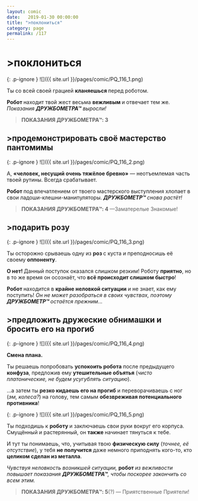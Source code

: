```yaml
---
layout: comic
date:   2019-01-30 00:00:00 
title: ">поклониться"
category: page
permalink: /117
---
```

# >поклониться

{: .p-ignore }
![]({{ site.url }}/pages/comic/PQ_116_1.png)

Ты со всей своей грацией <strong>кланяешься </strong>перед роботом.

<strong>Робот </strong>находит твой жест весьма <strong>вежливым </strong>и отвечает тем же. <em>Показания <strong><strong>ДРУЖБОМЕТРА™</strong></strong></em> <em>выросли!</em>

<blockquote><strong>ПОКАЗАНИЯ ДРУЖБОМЕТРА™: 3</strong></blockquote>

## >продемонстрировать своё мастерство пантомимы

{: .p-ignore }
![]({{ site.url }}/pages/comic/PQ_116_2.png)

А, <strong>«человек, несущий очень тяжёлое бревно»</strong> — неотъемлемая часть твоей рутины. Всегда срабатывает.

<strong>Робот </strong>под впечатлением от твоего мастерского выступления хлопает в свои ладоши-клешни-манипуляторы. <strong><em>ДРУЖБОМЕТР™</em> </strong><em>снова растёт!</em>

<blockquote><strong>ПОКАЗАНИЯ ДРУЖБОМЕТРА™: 4 </strong>—Заматерелые Знакомые!</blockquote>

## >подарить розу

{: .p-ignore }
![]({{ site.url }}/pages/comic/PQ_116_3.png)

Ты осторожно срываешь одну из <strong>роз </strong>с куста и преподносишь её своему <strong>оппоненту</strong>.

<strong>О нет! </strong>Данный поступок оказался слишком резким! Роботу <strong>приятно</strong>, но в то же время он осознаёт, что <strong>всё происходит слишком быстро</strong>!

<strong>Робот </strong>находится в <strong>крайне неловкой ситуации</strong> и не знает, как ему поступить! <em>Он не может разобраться в своих чувствах, поэтому</em> <strong><em>ДРУЖБОМЕТР™</em> </strong><em>остаётся прежним...</em>

## >предложить дружеские обнимашки и бросить его на прогиб

{: .p-ignore }
![]({{ site.url }}/pages/comic/PQ_116_4.png)

<strong>Смена плана.</strong>

Ты решаешь попробовать <strong>успокоить робота</strong> после предыдущего <strong>конфуза</strong>, предложив ему <strong>утешительные объятья</strong> (<em>чисто платонические, не будем усугублять ситуацию</em>).

…а затем ты <strong>резко кидаешь его на прогиб</strong> и переворачиваешь с ног (<em>эм, колеса?</em>) на голову, тем самым <strong>обезвреживая потенциального противника</strong>!

{: .p-ignore }
![]({{ site.url }}/pages/comic/PQ_116_5.png)

Ты подходишь к <strong>роботу </strong>и заключаешь свои руки вокруг его корпуса. Смущённый и растерянный, он <strong>также </strong>начинает тянуться к тебе.

И тут ты понимаешь, что, учитывая твою <strong>физическую силу</strong> (<em>точнее, её отсутствие</em>), у тебя <strong>не получится</strong> даже немного приподнять кого-то, кто <strong>целиком сделан из металла</strong>.

<em>Чувствуя неловкость возникшей ситуации, </em><strong>робот </strong><em>из вежливости повышает показания <strong><strong>ДРУЖБОМЕТРА™</strong></strong>, чтобы поскорее закончить со всем этим.</em>

<blockquote><strong>ПОКАЗАНИЯ ДРУЖБОМЕТРА™: 5</strong>(?)<strong> </strong>— Приятственные Приятели!</blockquote>
